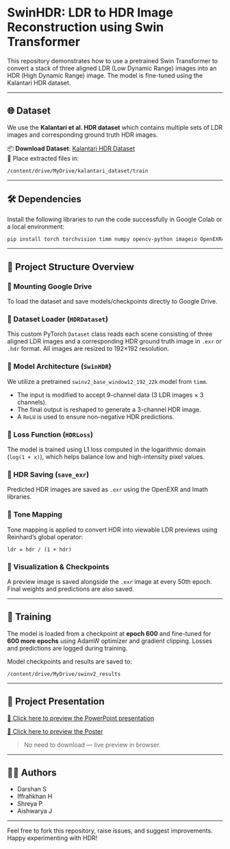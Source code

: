 # SwinHDR: LDR to HDR Image Reconstruction using Swin Transformer

This repository demonstrates how to use a pretrained Swin Transformer to convert a stack of three aligned LDR (Low Dynamic Range) images into an HDR (High Dynamic Range) image. The model is fine-tuned using the Kalantari HDR dataset.

---

## 🌐 Dataset

We use the **Kalantari et al. HDR dataset** which contains multiple sets of LDR images and corresponding ground truth HDR images.

📦 **Download Dataset**: [Kalantari HDR Dataset](https://www.robots.ox.ac.uk/~szwu/storage/18_hdr/kalantari_dataset.zip)  
📂 Place extracted files in:  
```
/content/drive/MyDrive/kalantari_dataset/train
```

---

## 🛠️ Dependencies

Install the following libraries to run the code successfully in Google Colab or a local environment:
```bash
pip install torch torchvision timm numpy opencv-python imageio OpenEXR==1.3.2 Imath
```

---

## 📁 Project Structure Overview

### 🔹 Mounting Google Drive
To load the dataset and save models/checkpoints directly to Google Drive.

### 🔹 Dataset Loader (`HDRDataset`)
This custom PyTorch `Dataset` class reads each scene consisting of three aligned LDR images and a corresponding HDR ground truth image in `.exr` or `.hdr` format. All images are resized to 192×192 resolution.

### 🔹 Model Architecture (`SwinHDR`)
We utilize a pretrained `swinv2_base_window12_192_22k` model from `timm`.  
- The input is modified to accept 9-channel data (3 LDR images × 3 channels).
- The final output is reshaped to generate a 3-channel HDR image.
- A `ReLU` is used to ensure non-negative HDR predictions.

### 🔹 Loss Function (`HDRLoss`)
The model is trained using L1 loss computed in the logarithmic domain (`log(1 + x)`), which helps balance low and high-intensity pixel values.

### 🔹 HDR Saving (`save_exr`)
Predicted HDR images are saved as `.exr` using the OpenEXR and Imath libraries.

### 🔹 Tone Mapping
Tone mapping is applied to convert HDR into viewable LDR previews using Reinhard’s global operator:  
```
ldr = hdr / (1 + hdr)
```

### 🔹 Visualization & Checkpoints
A preview image is saved alongside the `.exr` image at every 50th epoch. Final weights and predictions are also saved.

---

## 🚀 Training

The model is loaded from a checkpoint at **epoch 600** and fine-tuned for **600 more epochs** using AdamW optimizer and gradient clipping. Losses and predictions are logged during training.

Model checkpoints and results are saved to:
```
/content/drive/MyDrive/swinv2_results
```

---

## 🎥 Project Presentation

[🔗 Click here to preview the PowerPoint presentation](https://docs.google.com/presentation/d/YOUR_SLIDE_ID/preview)

[🔗 Click here to preview the Poster](https://docs.google.com/presentation/d/e/2PACX-1vQ0y9qQJK25ALyoT93x_XyvIYUizQOeRWZntH3uYfeC-ImBIfnSTYVgN9FzLI11Hw/pub?start=false&loop=false&delayms=3000)

> No need to download — live preview in browser.

---

## 👨‍💻 Authors

- Darshan S  
- Iffrahkhan H  
- Shreya P  
- Aishwarya J  

---

Feel free to fork this repository, raise issues, and suggest improvements. Happy experimenting with HDR!
